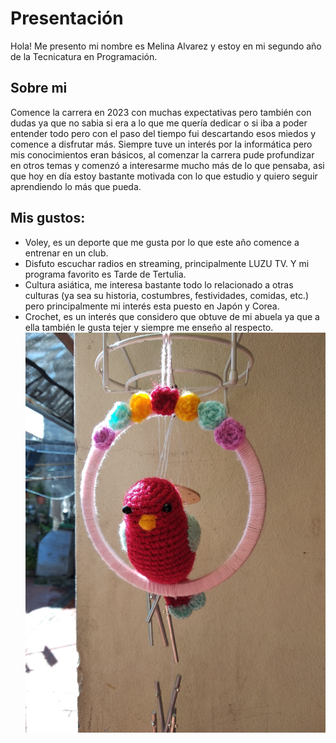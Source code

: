 # Presentación
Hola! Me presento mi nombre es Melina Alvarez y estoy en mi segundo año de la Tecnicatura en Programación.

## Sobre mi

Comence la carrera en 2023 con muchas expectativas pero también con dudas ya que no sabia si era a lo que me quería dedicar o si iba a poder entender todo pero con el paso del tiempo fui descartando esos miedos y comence a disfrutar más.
Siempre tuve un interés por la informática pero mis conocimientos eran básicos, al comenzar la carrera pude profundizar en otros temas y comenzó a interesarme mucho más de lo que pensaba, asi que hoy en día estoy bastante motivada con lo que estudio y quiero seguir aprendiendo lo más que pueda. 

## Mis gustos:
* Voley, es un deporte que me gusta por lo que este año comence a entrenar en un club.
* Disfuto escuchar radios en streaming, principalmente LUZU TV. Y mi programa favorito es Tarde de Tertulia.
* Cultura asiática, me interesa bastante todo lo relacionado a otras culturas (ya sea su historia, costumbres, festividades, comidas, etc.) pero principalmente mi interés esta puesto en Japón y Corea.
* Crochet, es un interés que considero que obtuve de mi abuela ya que a ella también le gusta tejer y siempre me enseño al respecto.
![Foto de mi tejido](./assets/crochet.jpg)
